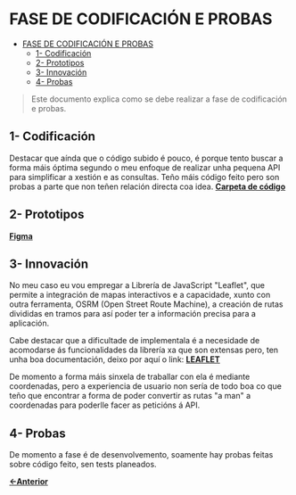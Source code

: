 # FASE DE CODIFICACIÓN E PROBAS

- [FASE DE CODIFICACIÓN E PROBAS](#fase-de-codificación-e-probas)
  - [1- Codificación](#1--codificación)
  - [2- Prototipos](#2--prototipos)
  - [3- Innovación](#3--innovación)
  - [4- Probas](#4--probas)

> Este documento explica como se debe realizar a fase de codificación e probas.

## 1- Codificación

Destacar que aínda que o código subido é pouco, é porque tento buscar a forma máis óptima segundo o meu enfoque de realizar unha pequena API para simplificar a xestión e as consultas. Teño máis código feito pero son probas a parte que non teñen relación directa coa idea.
[**Carpeta de código**](../../../routigal)

## 2- Prototipos

[**Figma**](https://www.figma.com/design/JY1LzkEXCofDl6hho2BuxK/Routigal?node-id=0-1&t=LNzM97Vaou4aekGo-1)

## 3- Innovación

No meu caso eu vou empregar a Librería de JavaScript "Leaflet", que permite a integración de mapas interactivos e a capacidade, xunto con outra ferramenta, OSRM (Open Street Route Machine), a creación de rutas divididas en tramos para así poder ter a información precisa para a aplicación.

Cabe destacar que a dificultade de implementala é a necesidade de acomodarse ás funcionalidades da librería xa que son extensas pero, ten unha boa documentación, deixo por aquí o link: [**LEAFLET**](https://leafletjs.com/)

De momento a forma máis sinxela de traballar con ela é mediante coordenadas, pero a experiencia de usuario non sería de todo boa co que teño que encontrar a forma de poder convertir as rutas "a man" a coordenadas para poderlle facer as peticións á API.

## 4- Probas

De momento a fase é de desenvolvemento, soamente hay probas feitas sobre código feito, sen tests planeados.

[**<-Anterior**](../../../README.md)
